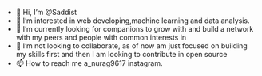 - 👋 Hi, I’m @Saddist
- 👀 I’m interested in web developing,machine learning and data analysis.
- 🌱 I’m currently looking for companions to grow with and build a network with my peers and people with common interests in
- 💞️ I’m not looking to collaborate, as of now am just focused on building my skills first and then I am looking to contribute in open source
- 📫 How to reach me a_nurag9617 instagram.

<!---
Saddist/Saddist is a ✨ special ✨ repository because its `README.md` (this file) appears on your GitHub profile.
You can click the Preview link to take a look at your changes.
--->
